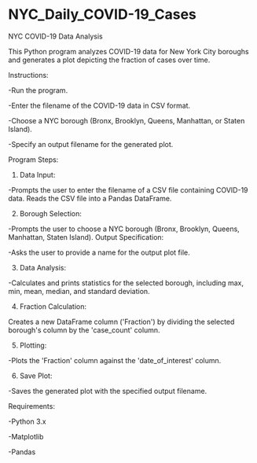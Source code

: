 # NYC_Daily_COVID-19_Cases

NYC COVID-19 Data Analysis

This Python program analyzes COVID-19 data for New York City boroughs and generates a plot depicting the fraction of cases over time.

Instructions:

-Run the program.

-Enter the filename of the COVID-19 data in CSV format.

-Choose a NYC borough (Bronx, Brooklyn, Queens, Manhattan, or Staten Island).

-Specify an output filename for the generated plot.


Program Steps:

1. Data Input:

-Prompts the user to enter the filename of a CSV file containing COVID-19 data.
Reads the CSV file into a Pandas DataFrame.

2. Borough Selection:

-Prompts the user to choose a NYC borough (Bronx, Brooklyn, Queens, Manhattan, Staten Island).
Output Specification:

-Asks the user to provide a name for the output plot file.

3. Data Analysis:

-Calculates and prints statistics for the selected borough, including max, min, mean, median, and standard deviation.

4. Fraction Calculation:

Creates a new DataFrame column ('Fraction') by dividing the selected borough's column by the 'case_count' column.

5. Plotting:

-Plots the 'Fraction' column against the 'date_of_interest' column.

6. Save Plot:

-Saves the generated plot with the specified output filename.


Requirements:

-Python 3.x

-Matplotlib

-Pandas
